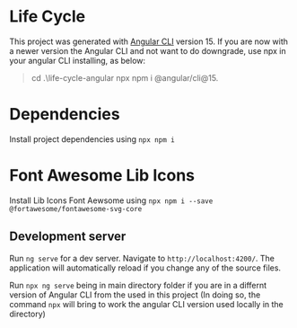 # Life Cycle

This project was generated with [Angular CLI](https://github.com/angular/angular-cli) version 15.
If you are now with a newer version the Angular CLI and not want to do downgrade, use npx in your angular CLI installing, as below:
>cd .\life-cycle-angular
>npx npm i @angular/cli@15.

# Dependencies

Install project dependencies using `npx npm i`

# Font Awesome Lib Icons

Install Lib Icons Font Aewsome using `npx npm i --save @fortawesome/fontawesome-svg-core`

## Development server

Run `ng serve` for a dev server. Navigate to `http://localhost:4200/`. The application will automatically reload if you change any of the source files.

Run `npx ng serve` being in main directory folder if you are in a differnt version of Angular CLI from the used in this project (In doing so, the command `npx` will bring to work the angular CLI version used locally in the directory)
